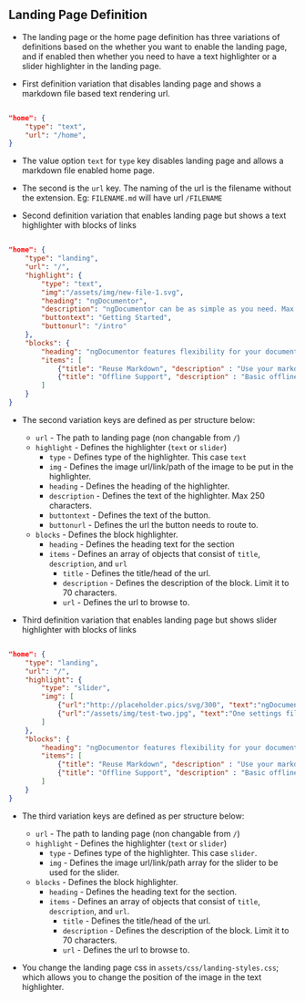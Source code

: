 ## Landing Page Definition


* The landing page or the home page definition has three variations of definitions based on the whether you want to enable the landing page, and if enabled then whether you need to have a text highlighter or a slider highlighter in the landing page.


* First definition variation that disables landing page and shows a markdown file based text rendering url. 


```json

"home": {
    "type": "text",
    "url": "/home",
}

```


* The value option `text` for `type` key disables landing page and allows a markdown file enabled home page.


* The second is the `url` key. The naming of the url is the filename without the extension. Eg: `FILENAME.md` will have url `/FILENAME`


* Second definition variation that enables landing page but shows a text highlighter with blocks of links


```json

"home": {
    "type": "landing",
    "url": "/",
    "highlight": {
        "type": "text",
        "img":"/assets/img/new-file-1.svg",
        "heading": "ngDocumentor",
        "description": "ngDocumentor can be as simple as you need. Max char size 250 chars.",
        "buttontext": "Getting Started",
        "buttonurl": "/intro"
    },
    "blocks": {
        "heading": "ngDocumentor features flexibility for your documentation or your Site",
        "items": [
            {"title": "Reuse Markdown", "description" : "Use your markdown readme files.", "url": "/"},
            {"title": "Offline Support", "description" : "Basic offline support / PWA using service workers.", "url": "/"}
        ]
    }
}

```


* The second variation keys are defined as per structure below:
    - `url` - The path to landing page (non changable from `/`)
    - `highlight` - Defines the highlighter (`text` or `slider`)
        * `type` - Defines type of the highlighter. This case `text`
        * `img` - Defines the image url/link/path of the image to be put in the highlighter.
        * `heading` - Defines the heading of the highlighter.
        * `description` - Defines the text of the highlighter. Max 250 characters.
        * `buttontext` - Defines the text of the button.
        * `buttonurl` - Defines the url the button needs to route to.
    - `blocks` - Defines the block highlighter.
        * `heading` - Defines the heading text for the section
        * `items` - Defines an array of objects that consist of `title`, `description`, and `url`
            - `title` - Defines the title/head of the url.
            - `description` - Defines the description of the block. Limit it to 70 characters.
            - `url` - Defines the url to browse to.


* Third definition variation that enables landing page but shows slider highlighter with blocks of links


```json

"home": {
    "type": "landing",
    "url": "/",
    "highlight": {
        "type": "slider",
        "img": [
            {"url":"http://placeholder.pics/svg/300", "text":"ngDocumentor can be as simple as you need"},
            {"url":"/assets/img/test-two.jpg", "text":"One settings file to manage the whole documentation site"}
        ]
    },
    "blocks": {
        "heading": "ngDocumentor features flexibility for your documentation or your Site",
        "items": [
            {"title": "Reuse Markdown", "description" : "Use your markdown readme files.", "url": "/"},
            {"title": "Offline Support", "description" : "Basic offline support / PWA using service workers.", "url": "/"}
        ]
    }
}

```


* The third variation keys are defined as per structure below:
    - `url` - The path to landing page (non changable from `/`)
    - `highlight` - Defines the highlighter (`text` or `slider`)
        * `type` - Defines type of the highlighter. This case `slider`.
        * `img` - Defines the image url/link/path array for the slider to be used for the slider.
    - `blocks` - Defines the block highlighter.
        * `heading` - Defines the heading text for the section.
        * `items` - Defines an array of objects that consist of `title`, `description`, and `url`.
            - `title` - Defines the title/head of the url.
            - `description` - Defines the description of the block. Limit it to 70 characters.
            - `url` - Defines the url to browse to.


* You change the landing page css in `assets/css/landing-styles.css`; which allows you to change the position of the image in the text highlighter.